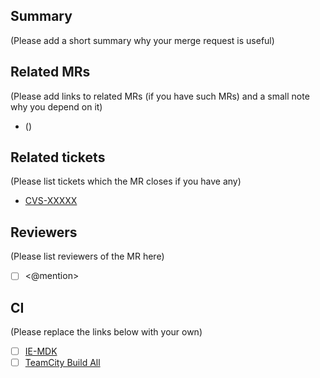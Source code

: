 ## Summary

(Please add a short summary why your merge request is useful)

## Related MRs

(Please add links to related MRs (if you have such MRs) and a small note why you depend on it)

* <mr-link> (<description>)

## Related tickets

(Please list tickets which the MR closes if you have any)

* [CVS-XXXXX](https://jira.devtools.intel.com/browse/CVS-XXXXX)

## Reviewers

(Please list reviewers of the MR here)

* [ ] <@mention>

## CI

(Please replace the links below with your own)

* [ ] [IE-MDK](https://dsp-ci-icv.inn.intel.com/job/IE-MDK/job/manual/job/RunTests-KMB/build)
* [ ] [TeamCity Build All](https://teamcity01-ir.devtools.intel.com/viewType.html?buildTypeId=DeepLearningSdk_DeepLearningSdk_InferenceEngineUnifiedRepo_BuildAllKeemBayOnly)

